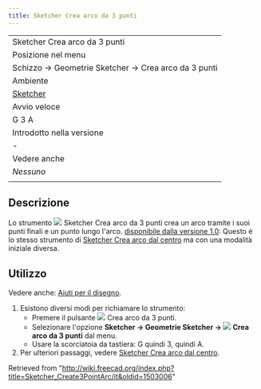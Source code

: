 ```yaml
---
title: Sketcher Crea arco da 3 punti
---
```

|  |
| --- |
| Sketcher Crea arco da 3 punti |
| Posizione nel menu |
| Schizzo → Geometrie Sketcher → Crea arco da 3 punti |
| Ambiente |
| [Sketcher](/Sketcher_Workbench/it "Sketcher Workbench/it") |
| Avvio veloce |
| G 3 A |
| Introdotto nella versione |
| - |
| Vedere anche |
| *Nessuno* |
|  |

## Descrizione

Lo strumento ![](/images/Sketcher_Create3PointArc.svg) Sketcher Crea arco da 3 punti crea un arco tramite i suoi punti finali e un punto lungo l'arco. [disponibile dalla versione 1.0](/Release_notes_1.0/it "Release notes 1.0/it"): Questo è lo stesso strumento di [Sketcher Crea arco dal centro](/Sketcher_CreateArc/it "Sketcher CreateArc/it") ma con una modalità iniziale diversa.

## Utilizzo

Vedere anche: [Aiuti per il disegno](/Sketcher_Workbench/it#Drawing_aids "Sketcher Workbench/it").

1. Esistono diversi modi per richiamare lo strumento:
   * Premere il pulsante ![](/images/Sketcher_Create3PointArc.svg) Crea arco da 3 punti.
   * Selezionare l'opzione **Sketcher → Geometrie Sketcher → ![](/images/Sketcher_Create3PointArc.svg) Crea arco da 3 punti** dal menu.
   * Usare la scorciatoia da tastiera: G quindi 3, quindi A.
2. Per ulteriori passaggi, vedere [Sketcher Crea arco dal centro](/Sketcher_CreateArc/it#Usage "Sketcher CreateArc/it").

Retrieved from "<http://wiki.freecad.org/index.php?title=Sketcher_Create3PointArc/it&oldid=1503006>"